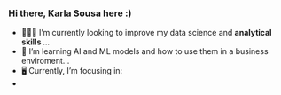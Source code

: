 ### Hi there, Karla Sousa here :)

- 👨🏻‍💻 I’m currently looking to improve my data science and <b> analytical skills </b>...
- 🌱 I’m learning AI and ML models and how to use them in a business enviroment...
- 🖥️ Currently, I’m focusing in:
- 


